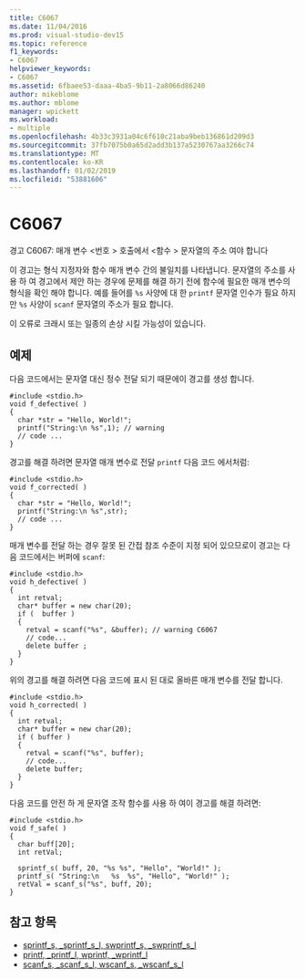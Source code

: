 ```yaml
---
title: C6067
ms.date: 11/04/2016
ms.prod: visual-studio-dev15
ms.topic: reference
f1_keywords:
- C6067
helpviewer_keywords:
- C6067
ms.assetid: 6fbaee53-daaa-4ba5-9b11-2a8066d86240
author: mikeblome
ms.author: mblome
manager: wpickett
ms.workload:
- multiple
ms.openlocfilehash: 4b33c3931a04c6f610c21aba9beb136861d209d3
ms.sourcegitcommit: 37fb7075b0a65d2add3b137a5230767aa3266c74
ms.translationtype: MT
ms.contentlocale: ko-KR
ms.lasthandoff: 01/02/2019
ms.locfileid: "53881606"
---
```

# <a name="c6067"></a>C6067
경고 C6067: 매개 변수 \<번호 > 호출에서 \<함수 > 문자열의 주소 여야 합니다

 이 경고는 형식 지정자와 함수 매개 변수 간의 불일치를 나타냅니다. 문자열의 주소를 사용 하 여 경고에서 제안 하는 경우에 문제를 해결 하기 전에 함수에 필요한 매개 변수의 형식을 확인 해야 합니다. 예를 들어를 `%s` 사양에 대 한 `printf` 문자열 인수가 필요 하지만 `%s` 사양이 `scanf` 문자열의 주소가 필요 합니다.

 이 오류로 크래시 또는 일종의 손상 시킬 가능성이 있습니다.

## <a name="example"></a>예제
 다음 코드에서는 문자열 대신 정수 전달 되기 때문에이 경고를 생성 합니다.

```
#include <stdio.h>
void f_defective( )
{
  char *str = "Hello, World!";
  printf("String:\n %s",1); // warning
  // code ...
}
```

 경고를 해결 하려면 문자열 매개 변수로 전달 `printf` 다음 코드 에서처럼:

```
#include <stdio.h>
void f_corrected( )
{
  char *str = "Hello, World!";
  printf("String:\n %s",str);
  // code ...
}
```

 매개 변수를 전달 하는 경우 잘못 된 간접 참조 수준이 지정 되어 있으므로이 경고는 다음 코드에서는 버퍼에 `scanf`:

```
#include <stdio.h>
void h_defective( )
{
  int retval;
  char* buffer = new char(20);
  if (  buffer )
  {
    retval = scanf("%s", &buffer); // warning C6067
    // code...
    delete buffer ;
  }
}
```

 위의 경고를 해결 하려면 다음 코드에 표시 된 대로 올바른 매개 변수를 전달 합니다.

```
#include <stdio.h>
void h_corrected( )
{
  int retval;
  char* buffer = new char(20);
  if ( buffer )
  {
    retval = scanf("%s", buffer);
    // code...
    delete buffer;
  }
}
```

 다음 코드를 안전 하 게 문자열 조작 함수를 사용 하 여이 경고를 해결 하려면:

```
#include <stdio.h>
void f_safe( )
{
  char buff[20];
  int retVal;

  sprintf_s( buff, 20, "%s %s", "Hello", "World!" );
  printf_s( "String:\n   %s  %s", "Hello", "World!" );
  retVal = scanf_s("%s", buff, 20);
}
```

## <a name="see-also"></a>참고 항목

- [sprintf_s, _sprintf_s_l, swprintf_s, _swprintf_s_l](/cpp/c-runtime-library/reference/sprintf-s-sprintf-s-l-swprintf-s-swprintf-s-l)
- [printf, _printf_l, wprintf, _wprintf_l](/cpp/c-runtime-library/reference/printf-printf-l-wprintf-wprintf-l)
- [scanf_s, _scanf_s_l, wscanf_s, _wscanf_s_l](/cpp/c-runtime-library/reference/scanf-s-scanf-s-l-wscanf-s-wscanf-s-l)